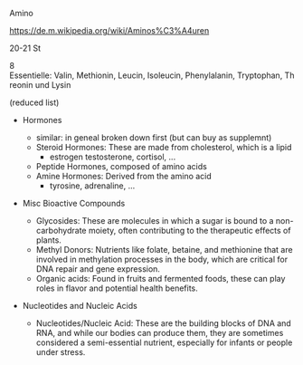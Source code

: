 
Amino

https://de.m.wikipedia.org/wiki/Aminos%C3%A4uren

20-21 St

8 Essentielle: Valin, Methionin, Leucin, Isoleucin, Phenylalanin, Tryptophan, Threonin und Lysin


(reduced list)

- Hormones

  - similar: in geneal broken down first (but can buy as supplemnt)
  - Steroid Hormones: These are made from cholesterol, which is a lipid
    - estrogen testosterone, cortisol, ...
  - Peptide Hormones, composed of amino acids
  - Amine Hormones: Derived from the amino acid
    - tyrosine, adrenaline, ...

- Misc Bioactive Compounds
  
  - Glycosides: These are molecules in which a sugar is bound to a non-carbohydrate moiety, often contributing to the therapeutic effects of plants.
  - Methyl Donors: Nutrients like folate, betaine, and methionine that are involved in methylation processes in the body, which are critical for DNA repair and gene expression.
  - Organic acids: Found in fruits and fermented foods, these can play roles in flavor and potential health benefits.

- Nucleotides and Nucleic Acids
  
  - Nucleotides/Nucleic Acid: These are the building blocks of DNA and RNA, and while our bodies can produce them, they are sometimes considered a semi-essential nutrient, especially for infants or people under stress.
